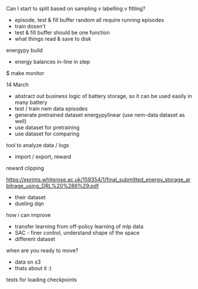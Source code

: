Can I start to split based on sampling v labelling v fitting?
- episode, test & fill buffer random all require running episodes
- train dosen't
- test & fill buffer should be one function
- what things read & save to disk

energypy build
- energy balances in-line in step

$ make monitor

14 March

- abstract out business logic of battery storage, so it can be used easily in many battery
- test / train nem data episodes
- generate pretrained dataset energypylinear (use nem-data dataset as well)
- use dataset for pretraining
- use dataset for comparing

tool to analyze data  / logs
- import / export, reward

reward clipping

https://eprints.whiterose.ac.uk/159354/1/final_submitted_energy_storage_arbitrage_using_DRL%20%286%29.pdf
- their dataset
- dueling dqn

how i can improve
- transfer learning from off-policy learning of mlp data
- SAC - finer control, understand shape of the space
- different dataset

when are you ready to move?
- data on s3
- thats about it :)

tests for loading checkpoints
